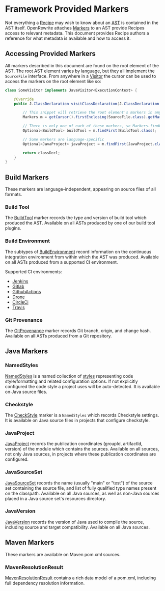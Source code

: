 # Framework Provided Markers

Not everything a [Recipe](/v1beta/recipes.md) may wish to know about an [AST](/v1beta/abstract-syntax-trees.md) is contained in the AST itself.
OpenRewrite attaches [Markers](/v1beta/markers.md) to an AST provide Recipes access to relevant metadata.
This document provides Recipe authors a reference for what metadata is available and how to access it.

## Accessing Provided Markers

All markers described in this document are found on the root element of the AST.
The root AST element varies by language, but they all implement the `SourceFile` interface.
From anywhere in a [Visitor](/v1beta/visitor.md) the cursor can be used to access the markers on the root element like so:

```java
class SomeVisitor implements JavaVisitor<ExecutionContext> {

    @Override
    public J.ClassDeclaration visitClassDeclaration(J.ClassDeclaration classDecl, ExecutionContext ctx) {

        // This snippet will retrieve the root element's markers in any language, from anywhere in a visitor
        Markers m = getCursor().firstEnclosing(SourceFile.class).getMarkers();

        // There is only one of each of these markers, so Markers.findFirst() is a convenient way to access them
        Optional<BuildTool> buildTool = m.findFirst(BuildTool.class);

        // Some markers are language-specific
        Optional<JavaProject> javaProject = m.findFirst(JavaProject.class);

        return classDecl;
    }
}
```

## Build Markers

These markers are language-independent, appearing on source files of all formats.

### Build Tool

The [BuildTool](https://github.com/openrewrite/rewrite/blob/main/rewrite-core/src/main/java/org/openrewrite/marker/BuildTool.java) 
marker records the type and version of build tool which produced the AST.
Available on all ASTs produced by one of our build tool plugins.

### Build Environment

The subtypes of [BuildEnvironment](https://github.com/openrewrite/rewrite/blob/main/rewrite-core/src/main/java/org/openrewrite/marker/ci/BuildEnvironment.java)
record information on the continuous integration environment from within which the AST was produced.
Available on all ASTs produced from a supported CI environment. 

Supported CI environments:

* [Jenkins](https://github.com/openrewrite/rewrite/blob/main/rewrite-core/src/main/java/org/openrewrite/marker/ci/JenkinsBuildEnvironment.java)
* [Gitlab](https://github.com/openrewrite/rewrite/blob/main/rewrite-core/src/main/java/org/openrewrite/marker/ci/GitlabBuildEnvironment.java)
* [GithubActions](https://github.com/openrewrite/rewrite/blob/main/rewrite-core/src/main/java/org/openrewrite/marker/ci/GithubActionsBuildEnvironment.java)
* [Drone](https://github.com/openrewrite/rewrite/blob/main/rewrite-core/src/main/java/org/openrewrite/marker/ci/DroneBuildEnvironment.java)
* [CircleCi](https://github.com/openrewrite/rewrite/blob/main/rewrite-core/src/main/java/org/openrewrite/marker/ci/CircleCiBuildEnvironment.java)
* [Travis](https://github.com/openrewrite/rewrite/blob/main/rewrite-core/src/main/java/org/openrewrite/marker/ci/TravisBuildEnvironment.java)

### Git Provenance

The [GitProvenance](https://github.com/openrewrite/rewrite/blob/master/rewrite-core/src/main/java/org/openrewrite/marker/GitProvenance.java#L34)
marker records Git branch, origin, and change hash.  
Available on all ASTs produced from a Git repository. 

## Java Markers

### NamedStyles

[NamedStyles](https://github.com/openrewrite/rewrite/blob/main/rewrite-core/src/main/java/org/openrewrite/style/NamedStyles.java)
is a named collection of [styles](styles.md) representing code style/formatting and related configuration options.
If not explicitly configured the code style a project uses will be auto-detected.
It is available on Java source files.

### Checkstyle

The [CheckStyle](https://github.com/openrewrite/rewrite/blob/main/rewrite-java/src/main/java/org/openrewrite/java/style/Checkstyle.java)
marker is a `NamedStyles` which records Checkstyle settings.
It is available on Java source files in projects that configure checkstyle.

### JavaProject

[JavaProject](https://github.com/openrewrite/rewrite/blob/main/rewrite-java/src/main/java/org/openrewrite/java/marker/JavaProject.java)
 records the publication coordinates (groupId, artifactId, version) of the module which contains the sources. 
Available on all sources, not only Java sources, in projects where these publication coordinates are configured.

### JavaSourceSet
[JavaSourceSet](https://github.com/openrewrite/rewrite/blob/main/rewrite-java/src/main/java/org/openrewrite/java/marker/JavaSourceSet.java) 
records the name (usually "main" or "test") of the source set containing the source file, and list of fully qualified type names present on the classpath.
Available on all Java sources, as well as non-Java sources placed in a Java source set's resources directory.

### JavaVersion
[JavaVersion](https://github.com/openrewrite/rewrite/blob/main/rewrite-java/src/main/java/org/openrewrite/java/marker/JavaVersion.java)
 records the version of Java used to compile the source, including source and target compatibility.
Available on all Java sources.


## Maven Markers

These markers are available on Maven pom.xml sources.

### MavenResolutionResult
[MavenResolutionResult](https://github.com/openrewrite/rewrite/blob/main/rewrite-maven/src/main/java/org/openrewrite/maven/tree/MavenResolutionResult.java)
contains a rich data model of a pom.xml, including full dependency resolution information.

